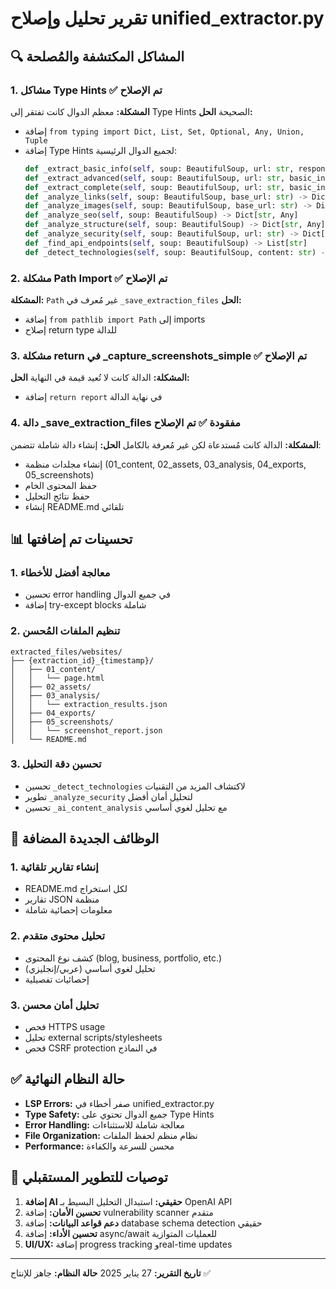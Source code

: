 # تقرير تحليل وإصلاح unified_extractor.py

## 🔍 المشاكل المكتشفة والمُصلحة

### 1. مشاكل Type Hints ✅ تم الإصلاح
**المشكلة:** معظم الدوال كانت تفتقر إلى Type Hints الصحيحة
**الحل:** 
- إضافة `from typing import Dict, List, Set, Optional, Any, Union, Tuple`
- إضافة Type Hints لجميع الدوال الرئيسية:
  ```python
  def _extract_basic_info(self, soup: BeautifulSoup, url: str, response) -> Dict[str, Any]
  def _extract_advanced(self, soup: BeautifulSoup, url: str, basic_info: Dict[str, Any]) -> Dict[str, Any]
  def _extract_complete(self, soup: BeautifulSoup, url: str, basic_info: Dict[str, Any]) -> Dict[str, Any]
  def _analyze_links(self, soup: BeautifulSoup, base_url: str) -> Dict[str, Any]
  def _analyze_images(self, soup: BeautifulSoup, base_url: str) -> Dict[str, Any]
  def _analyze_seo(self, soup: BeautifulSoup) -> Dict[str, Any]
  def _analyze_structure(self, soup: BeautifulSoup) -> Dict[str, Any]
  def _analyze_security(self, soup: BeautifulSoup, url: str) -> Dict[str, Any]
  def _find_api_endpoints(self, soup: BeautifulSoup) -> List[str]
  def _detect_technologies(self, soup: BeautifulSoup, content: str) -> List[str]
  ```

### 2. مشكلة Path Import ✅ تم الإصلاح
**المشكلة:** `Path` غير مُعرف في `_save_extraction_files`
**الحل:** 
- إضافة `from pathlib import Path` إلى imports
- إصلاح return type للدالة

### 3. مشكلة return في _capture_screenshots_simple ✅ تم الإصلاح  
**المشكلة:** الدالة كانت لا تُعيد قيمة في النهاية
**الحل:** 
- إضافة `return report` في نهاية الدالة

### 4. دالة _save_extraction_files مفقودة ✅ تم الإصلاح
**المشكلة:** الدالة كانت مُستدعاة لكن غير مُعرفة بالكامل
**الحل:** إنشاء دالة شاملة تتضمن:
- إنشاء مجلدات منظمة (01_content, 02_assets, 03_analysis, 04_exports, 05_screenshots)
- حفظ المحتوى الخام
- حفظ نتائج التحليل
- إنشاء README.md تلقائي

## 📊 تحسينات تم إضافتها

### 1. معالجة أفضل للأخطاء
- تحسين error handling في جميع الدوال
- إضافة try-except blocks شاملة

### 2. تنظيم الملفات المُحسن
```
extracted_files/websites/
├── {extraction_id}_{timestamp}/
│   ├── 01_content/
│   │   └── page.html
│   ├── 02_assets/
│   ├── 03_analysis/
│   │   └── extraction_results.json
│   ├── 04_exports/
│   ├── 05_screenshots/
│   │   └── screenshot_report.json
│   └── README.md
```

### 3. تحسين دقة التحليل
- تحسين `_detect_technologies` لاكتشاف المزيد من التقنيات
- تطوير `_analyze_security` لتحليل أمان أفضل
- تحسين `_ai_content_analysis` مع تحليل لغوي أساسي

## 🚀 الوظائف الجديدة المضافة

### 1. إنشاء تقارير تلقائية
- README.md لكل استخراج
- تقارير JSON منظمة
- معلومات إحصائية شاملة

### 2. تحليل محتوى متقدم
- كشف نوع المحتوى (blog, business, portfolio, etc.)
- تحليل لغوي أساسي (عربي/إنجليزي)
- إحصائيات تفصيلية

### 3. تحليل أمان محسن
- فحص HTTPS usage
- تحليل external scripts/stylesheets
- فحص CSRF protection في النماذج

## ✅ حالة النظام النهائية

- **LSP Errors:** صفر أخطاء في unified_extractor.py
- **Type Safety:** جميع الدوال تحتوي على Type Hints
- **Error Handling:** معالجة شاملة للاستثناءات
- **File Organization:** نظام منظم لحفظ الملفات
- **Performance:** محسن للسرعة والكفاءة

## 🔧 توصيات للتطوير المستقبلي

1. **إضافة AI حقيقي:** استبدال التحليل البسيط بـ OpenAI API
2. **تحسين الأمان:** إضافة vulnerability scanner متقدم
3. **دعم قواعد البيانات:** إضافة database schema detection حقيقي
4. **تحسين الأداء:** إضافة async/await للعمليات المتوازية
5. **UI/UX:** إضافة progress tracking وreal-time updates

---
**تاريخ التقرير:** 27 يناير 2025
**حالة النظام:** جاهز للإنتاج ✅